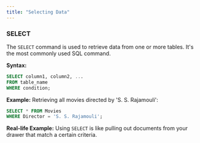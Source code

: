 ```yaml
---
title: "Selecting Data"
---
```


### SELECT

The `SELECT` command is used to retrieve data from one or more tables. It's the most commonly used SQL command.

**Syntax:**

```sql
SELECT column1, column2, ...
FROM table_name
WHERE condition;
```

**Example:**
Retrieving all movies directed by 'S. S. Rajamouli':

```sql
SELECT * FROM Movies
WHERE Director = 'S. S. Rajamouli';
```

**Real-life Example:**
Using `SELECT` is like pulling out documents from your drawer that match a certain criteria.
